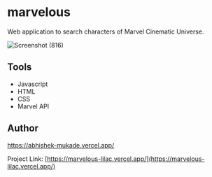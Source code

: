 # marvelous
Web application to search characters of Marvel Cinematic Universe.

![Screenshot (816)](https://user-images.githubusercontent.com/87421921/149229742-8145f2b9-c6ea-4ca6-be50-8cb8af065005.png)

## Tools

- Javascript
- HTML
- CSS
- Marvel API
    
## Author
https://abhishek-mukade.vercel.app/

Project Link: [https://marvelous-lilac.vercel.app/](https://marvelous-lilac.vercel.app/)
